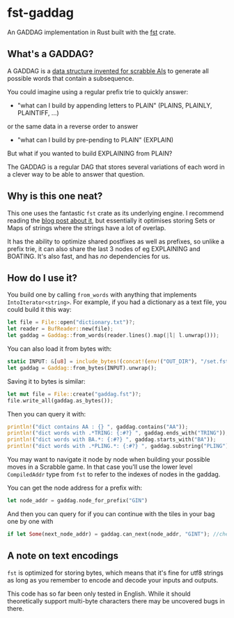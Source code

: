 # fst-gaddag

An GADDAG implementation in Rust built with the [fst](https://github.com/BurntSushi/fst) crate.


What's a GADDAG?
----
A GADDAG is a [data structure invented for scrabble AIs](https://ericsink.com/downloads/faster-scrabble-gordon.pdf) to generate all possible words that contain a subsequence.

You could imagine using a regular prefix trie to quickly answer:

* "what can I build by appending letters to PLAIN" (PLAINS, PLAINLY, PLAINTIFF, ...)

or the same data in a reverse order to answer
* "what can I build by pre-pending to PLAIN" (EXPLAIN)

But what if you wanted to build EXPLAINING from PLAIN?

The GADDAG is a regular DAG that stores several variations of each word in a clever way to be able to answer that question.

Why is this one neat?
---
This one uses the fantastic `fst` crate as its underlying engine. I recommend reading the [blog post about it](https://blog.burntsushi.net/transducers/), but essentially it
optimises storing Sets or Maps of strings where the strings have a lot of overlap.

It has the ability to optimize shared postfixes as well as prefixes, so unlike a prefix trie, it can also share the last 3 nodes of eg
EXPLAINING and BOATING. It's also fast, and has _no_ dependencies for us.

How do I use it?
---

You build one by calling `from_words` with anything that implements `IntoIterator<string>`. For example, if you had a dictionary as a text file, you could
build it this way:

```rust
let file = File::open("dictionary.txt")?;
let reader = BufReader::new(file);
let gaddag = Gaddag::from_words(reader.lines().map(|l| l.unwrap()));
 ```
  
You can also load it from bytes with:

```rust
static INPUT: &[u8] = include_bytes!(concat!(env!("OUT_DIR"), "/set.fst"));
let gaddag = Gaddag::from_bytes(INPUT).unwrap();
 ```
 
Saving it to bytes is similar:

```rust
let mut file = File::create("gaddag.fst")?;
file.write_all(gaddag.as_bytes());
```

Then you can query it with:
```rust
println!("dict contains AA : {} ", gaddag.contains("AA"));
println!("dict words with .*TRING: {:#?} ", gaddag.ends_with("TRING"));
println!("dict words with BA.*: {:#?} ", gaddag.starts_with("BA"));
println!("dict words with .*PLING.*: {:#?} ", gaddag.substring("PLING"));
```

You may want to navigate it node by node when building your possible moves in a Scrabble game.
In that case you'll use the lower level `CompiledAddr` type from `fst` to refer to the indexes of nodes in the
gaddag.

You can get the node address for a prefix with:
```rust
let node_addr = gaddag.node_for_prefix("GIN")
```
And then you can query for if you can continue with the tiles in your bag one by one with
```rust
if let Some(next_node_addr) = gaddag.can_next(node_addr, "GINT"); //checks if there is a word in the dictionary with TING in it
```

A note on text encodings
----
`fst` is optimized for storing bytes, which means that it's fine for utf8 strings as long as you remember to encode and decode your inputs and outputs.

This code has so far been only tested in English. While it should theoretically support multi-byte characters there
may be uncovered bugs in there.
